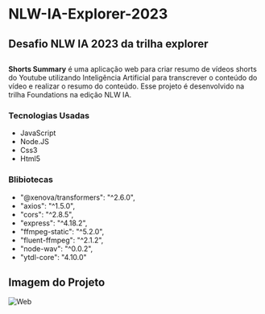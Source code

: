 # NLW-IA-Explorer-2023
## Desafio NLW IA 2023 da trilha explorer

##

**Shorts Summary** é uma aplicação web para criar resumo de vídeos shorts do Youtube utilizando Inteligência Artificial para transcrever o conteúdo do vídeo e realizar o resumo do conteúdo. Esse projeto é desenvolvido na trilha Foundations na edição NLW IA.

### Tecnologias Usadas 

- JavaScript
- Node.JS
- Css3
- Html5
  
### **Blibiotecas**

- "@xenova/transformers": "^2.6.0",
- "axios": "^1.5.0",
- "cors": "^2.8.5",
- "express": "^4.18.2",
- "ffmpeg-static": "^5.2.0",
- "fluent-ffmpeg": "^2.1.2",
- "node-wav": "^0.0.2",
- "ytdl-core": "4.10.0"

## Imagem do Projeto

![Web](https://github.com/LucasfNeves/NLW-IA-Explorer-2023/assets/136910031/9dd41ceb-ed53-4f55-b715-5d29a100e783)
